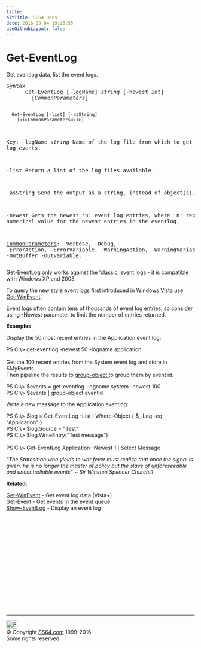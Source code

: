 ```yaml
---
title:
altTitle: SS64 Docs
date: 2016-09-04 19:26:55
useGithubLayout: false
---
```

<!-- #BeginLibraryItem "/Library/head_ps.lbi" --><!-- #EndLibraryItem --><h1>Get-EventLog</h1> 
<p> Get eventlog data, list the event logs.</p>
<pre>Syntax
      Get-EventLog [-logName] <i>string</i> [-newest <i>int</i>]
        [<i>CommonParameters</i>]

      Get-EventLog [-list] [-asString]
        [<i>CommonParameters</i>]

Key:
   -logName <i>string</i>
       Name of the log file from which to get log events.

   -list 
       Return a list of the log files available.

   -asString 
       Send the output as a string, instead of object(s).

   -newest 
       Gets the newest 'n' event log entries, where 
       'n' represents a numerical value for the newest 
       entries in the eventlog.

   <a href="common.html">CommonParameters</a>:
       -Verbose, -Debug, -ErrorAction, -ErrorVariable, -WarningAction, -WarningVariable,
       -OutBuffer -OutVariable.</pre>
<p>
  Get-EventLog only works against the 'classic' event logs  - it is compatible with Windows XP and 2003.  </p>
<p>To query the new style event logs first introduced in Windows Vista use <a href="get-winevent.html">Get-WinEvent</a>.</p>
<p>Event logs often contain tens of thousands of event log entries,  so consider using<span class="code"> -Newest </span>parameter to limit the number of entries returned.</p>
<p><b>Examples</b></p>
<p>Display the 50 most recent entries in the Application event log:</p>
<p><span class="code">PS C:\&gt; get-eventlog -newest 50 -logname application</span><br>
  <br>
  Get the 100  recent entries from the System event log and store in $MyEvents.<br>
Then pipeline the results to <a href="group-object.html">group-object </a>to group them by event id.</p>
<p class="code">PS C:\&gt; $events = get-eventlog -logname system -newest 100
    <br>
PS C:\&gt; $events | group-object eventid</p>
<p>Write a new message to the Application eventlog:</p>
<p class="code">PS C:\&gt; $log = Get-EventLog -List | Where-Object { $_.Log -eq "Application" }<br>
PS C:\&gt; $log.Source = "Test"<br>
PS C:\&gt; $log.WriteEntry("Test message")<br>
<br>
PS C:\&gt; Get-EventLog Application -Newest 1 | Select Message</p>
<p class="quote"><i>"The Statesman who yields to war fever must realize that once the signal is given, he is no longer the master of policy but the slave of unforeseeable and uncontrollable events" ~ Sir Winston Spencer Churchill</i></p>
<p><b>Related:</b></p>
<p>  <a href="get-winevent.html">Get-WinEvent</a> - Get event log data (Vista+)<br>
<a href="get-event.html">Get-Event</a> - Get events in the event queue<br>
<a href="show-eventlog.html">Show-EventLog</a> - Display an event log</p><!-- #BeginLibraryItem "/Library/foot_ps.lbi" --><p>
<!-- PowerShell300 -->
<ins class="adsbygoogle" style="display:inline-block;width:300px;height:250px" data-ad-client="ca-pub-6140977852749469" data-ad-slot="6253539900"></ins>
<script>
(adsbygoogle = window.adsbygoogle || []).push({});
</script></p>
<hr>
<div id="bl" class="footer"><a href="get-eventlog.html#"><img src="../images/top.png" width="30" height="22" alt="Back to the Top"></a></div>
<div id="br" class="footer, tagline">© Copyright <a href="../index.html">SS64.com</a> 1999-2016<br>
Some rights reserved</div><!-- #EndLibraryItem -->

